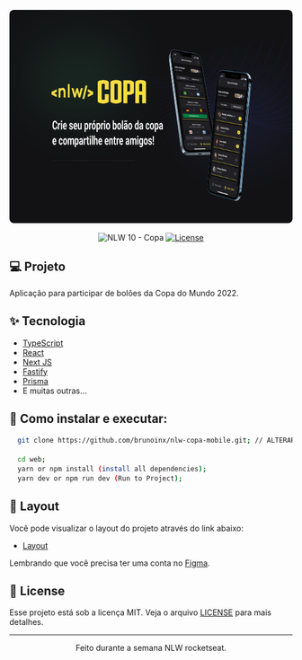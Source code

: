 <p align="center">
  <img alt="NLW Copa" src=".github/copa-banner.png" style="height:380px;width:680px;border-radius:8px;"/>
</p>

<p align="center">
  <img src="https://img.shields.io/static/v1?label=NLW&message=10&color=F7DD43&labelColor=202024" alt="NLW 10 - Copa" />
  <a href="LICENSE"><img  src="https://img.shields.io/static/v1?label=License&message=MIT&color=F7DD43&labelColor=202024" alt="License"></a>
</p>

## 💻 Projeto

Aplicação para participar de bolões da Copa do Mundo 2022.

## ✨ Tecnologia

- [TypeScript](https://www.typescriptlang.org/)
- [React](https://reactjs.org/)
- [Next JS](https://nextjs.org/)
- [Fastify](https://www.fastify.io/)
- [Prisma](https://www.prisma.io/)
- E muitas outras…

## :rocket: Como instalar e executar:

```bash
  git clone https://github.com/brunoinx/nlw-copa-mobile.git; // ALTERAR

  cd web;
  yarn or npm install (install all dependencies);
  yarn dev or npm run dev (Run to Project);
```

## 🔖 Layout

Você pode visualizar o layout do projeto através do link abaixo:

- [Layout](https://www.figma.com/community/file/1169028343875283461)

Lembrando que você precisa ter uma conta no [Figma](http://figma.com/).

## 📝 License

Esse projeto está sob a licença MIT. Veja o arquivo [LICENSE](LICENSE) para mais detalhes.

---

<p align="center">
  Feito durante a semana NLW rocketseat.
</p>
